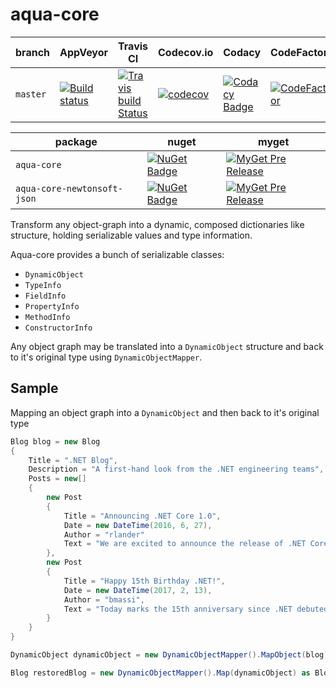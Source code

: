 # aqua-core

| branch   | AppVeyor                | Travis CI                      | Codecov.io        | Codacy                  | CodeFactor             | License                      |
| ---      | ---                     | ---                            | ---               | ---                     | ---                    | ---                          |
| `master` | [![Build status][1]][2] | [![Travis build Status][3]][4] | [![codecov][5]][6] | [![Codacy Badge][7]][8] | [![CodeFactor][9]][10] | [![GitHub license][11]][12] |

| package                     | nuget                    | myget                          |
| ---                         | ---                      | ---                            |
| `aqua-core`                 | [![NuGet Badge][13]][14] | [![MyGet Pre Release][17]][18] |
| `aqua-core-newtonsoft-json` | [![NuGet Badge][15]][16] | [![MyGet Pre Release][19]][20] |

[1]: https://ci.appveyor.com/api/projects/status/98rc3yav530hlw1c/branch/master?svg=true
[2]: https://ci.appveyor.com/project/6bee/aqua-core
[3]: https://travis-ci.org/6bee/aqua-core.svg?branch=master
[4]: https://travis-ci.org/6bee/aqua-core?branch=master
[5]: https://codecov.io/gh/6bee/aqua-core/branch/master/graph/badge.svg
[6]: https://codecov.io/gh/6bee/aqua-core
[7]: https://api.codacy.com/project/badge/Grade/92ef3842d8274d148b0af85aa5ec6acc
[8]: https://www.codacy.com/manual/6bee/aqua-core?utm_source=github.com&amp;utm_medium=referral&amp;utm_content=6bee/aqua-core&amp;utm_campaign=Badge_Grade
[9]: https://www.codefactor.io/repository/github/6bee/aqua-core/badge
[10]: https://www.codefactor.io/repository/github/6bee/aqua-core
[11]: https://img.shields.io/github/license/6bee/aqua-core.svg
[12]: https://github.com/6bee/aqua-core/blob/master/license.txt

[13]: https://buildstats.info/nuget/aqua-core?includePreReleases=true
[14]: http://www.nuget.org/packages/aqua-core
[15]: https://buildstats.info/nuget/aqua-core-newtonsoft-json?includePreReleases=true
[16]: http://www.nuget.org/packages/aqua-core-newtonsoft-json
[17]: http://img.shields.io/myget/aqua/vpre/aqua-core.svg?style=flat-square&label=myget
[18]: https://www.myget.org/feed/aqua/package/nuget/aqua-core
[19]: http://img.shields.io/myget/aqua/vpre/aqua-core-newtonsoft-json.svg?style=flat-square&label=myget
[20]: https://www.myget.org/feed/aqua/package/nuget/aqua-core-newtonsoft-json


Transform any object-graph into a dynamic, composed dictionaries like structure, holding serializable values and type information.

Aqua-core provides a bunch of serializable classes:
*   `DynamicObject`
*   `TypeInfo`
*   `FieldInfo`
*   `PropertyInfo`
*   `MethodInfo`
*   `ConstructorInfo`

Any object graph may be translated into a `DynamicObject` structure and back to it's original type using `DynamicObjectMapper`.

## Sample

Mapping an object graph into a `DynamicObject` and then back to it's original type
```C#
Blog blog = new Blog
{
    Title = ".NET Blog",
    Description = "A first-hand look from the .NET engineering teams",
    Posts = new[]
    {
        new Post
        {
            Title = "Announcing .NET Core 1.0",
            Date = new DateTime(2016, 6, 27),
            Author = "rlander"
            Text = "We are excited to announce the release of .NET Core 1.0, ASP.NET Core 1.0 and Entity Framework Core 1.0, available on Windows, OS X and Linux! .NET Core is a cross-platform, open source, and modular .NET platform [...]"
        },
        new Post
        {
            Title = "Happy 15th Birthday .NET!",
            Date = new DateTime(2017, 2, 13),
            Author = "bmassi",
            Text = "Today marks the 15th anniversary since .NET debuted to the world [...]"
        }
    }
}

DynamicObject dynamicObject = new DynamicObjectMapper().MapObject(blog);

Blog restoredBlog = new DynamicObjectMapper().Map(dynamicObject) as Blog;
```